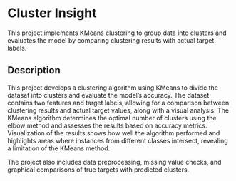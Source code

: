 # Cluster Insight
This project implements KMeans clustering to group data into clusters and evaluates the model by comparing clustering results with actual target labels.

## Description
This project develops a clustering algorithm using KMeans to divide the dataset into clusters and evaluate the model’s accuracy. The dataset contains two features and target labels, allowing for a comparison between clustering results and actual target values, along with a visual analysis. The KMeans algorithm determines the optimal number of clusters using the elbow method and assesses the results based on accuracy metrics. Visualization of the results shows how well the algorithm performed and highlights areas where instances from different classes intersect, revealing a limitation of the KMeans method.

The project also includes data preprocessing, missing value checks, and graphical comparisons of true targets with predicted clusters.

